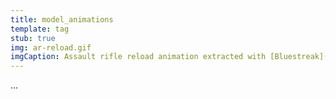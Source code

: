 ```yaml
---
title: model_animations
template: tag
stub: true
img: ar-reload.gif
imgCaption: Assault rifle reload animation extracted with [Bluestreak](http://ghost.halomaps.org/bluestreak/animation/).
---
```

...
